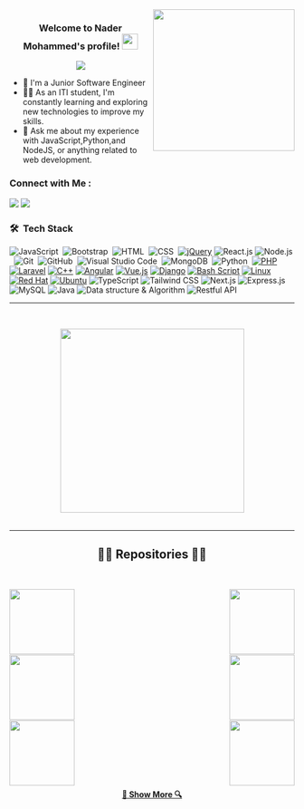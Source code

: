 
<img width="250" align="right" src="https://c.tenor.com/_DOBjnGspYAAAAAM/code-coding.gif">

<h3 align="center">
  Welcome to Nader Mohammed's profile!
  <img src="https://media.giphy.com/media/hvRJCLFzcasrR4ia7z/giphy.gif" width="28">
</h3>

<!-- Typing SVG by DenverCoder1 - https://github.com/DenverCoder1/readme-typing-svg -->
<p align="center">
  <a href="https://github.com/DenverCoder1/readme-typing-svg"><img src="https://readme-typing-svg.herokuapp.com/?lines=Back-End%20web%20developer;Always%20learning%20new%20things&font=Fira%20Code&center=true&width=440&height=45&color=f75c7e&vCenter=true&size=22"></a>
</p> 

- 🏢 I'm a Junior Software Engineer 
- 👨‍💻 As an ITI student, I'm constantly learning and exploring new technologies to improve my skills.
- 💬 Ask me about my experience with JavaScript,Python,and NodeJS, or anything related to web development.

### Connect with Me :

<a href="https://www.linkedin.com/in/nader96x" target="_blank"><img src="https://img.shields.io/badge/-Nader%20Mohammed-0077B5?style=for-the-badge&logo=Linkedin&logoColor=white"/></a>
<a href="https://t.me/Randomiizer" target="_blank"><img src="https://img.shields.io/badge/-Nader%20Mohammed-0077B5?style=for-the-badge&logo=Telegram&logoColor=white"/></a>
### 🛠 &nbsp;Tech Stack
![JavaScript](https://img.shields.io/badge/-JavaScript-05122A?style=flat&logo=javascript)&nbsp;
![Bootstrap](https://img.shields.io/badge/-Bootstrap-05122A?style=flat&logo=bootstrap&logoColor=563D7C)&nbsp;
![HTML](https://img.shields.io/badge/-HTML-05122A?style=flat&logo=HTML5)&nbsp;
![CSS](https://img.shields.io/badge/-CSS-05122A?style=flat&logo=CSS3&logoColor=1572B6)&nbsp;
[![jQuery](https://img.shields.io/badge/-jQuery%20-05122A?style=flat&logo=jquery)](https://jquery.com/)
![React.js](https://img.shields.io/badge/-React-05122A?style=flat&logo=react)
![Node.js](https://img.shields.io/badge/-Node.js-05122A?style=flat&logo=node.js&logoColor=339933)&nbsp;
![Git](https://img.shields.io/badge/-Git-05122A?style=flat&logo=git)&nbsp;
![GitHub](https://img.shields.io/badge/-GitHub-05122A?style=flat&logo=github)&nbsp;
![Visual Studio Code](https://img.shields.io/badge/-Visual%20Studio%20Code-05122A?style=flat&logo=visual-studio-code&logoColor=007ACC)&nbsp;
![MongoDB](https://img.shields.io/badge/-MongoDB-05122A?style=flat&logo=MongoDB)&nbsp;
![Python](https://img.shields.io/badge/-Python%20-05122A?style=flat&logo=python)&nbsp;
[![PHP](https://img.shields.io/badge/-PHP%20-05122A?style=flat&logo=php)](https://php.net)
[![Laravel](https://img.shields.io/badge/-Laravel%20-05122A?style=flat&logo=laravel)](https://laravel.com)
[![C++](https://img.shields.io/badge/-C%2B%2B%20-05122A?style=flat&logo=c%2B%2B)](https://en.cppreference.com/)
[![Angular](https://img.shields.io/badge/-Angular%20-05122A?style=flat&logo=angular)](https://angular.io/)
[![Vue.js](https://img.shields.io/badge/-Vue.js%20-05122A?style=flat&logo=vue.js)](https://vuejs.org/)
[![Django](https://img.shields.io/badge/-Django%20-05122A?style=flat&logo=django)](https://www.djangoproject.com/)
[![Bash Script](https://img.shields.io/badge/-Bash%20Script%20-05122A?style=flat&logo=gnu-bash)](https://www.gnu.org/software/bash/)
[![Linux](https://img.shields.io/badge/-Linux%20-05122A?style=flat&logo=linux)](https://www.linux.org/)
[![Red Hat](https://img.shields.io/badge/-Red%20Hat%20-05122A?style=flat&logo=red-hat)](https://www.redhat.com/)
[![Ubuntu](https://img.shields.io/badge/-Ubuntu%20-05122A?style=flat&logo=ubuntu)](https://ubuntu.com/)
![TypeScript](https://img.shields.io/badge/-TypeScript-05122A?style=flat&logo=typescript)
![Tailwind CSS](https://img.shields.io/badge/-Tailwind%20CSS-05122A?style=flat&logo=tailwind-css)
![Next.js](https://img.shields.io/badge/-Next.js-05122A?style=flat&logo=next.js)
![Express.js](https://img.shields.io/badge/-Express.js-05122A?style=flat&logo=express)
![MySQL](https://img.shields.io/badge/-MySQL-05122A?style=flat&logo=mysql)
![Java](https://img.shields.io/badge/-Java-05122A?style=flat&logo=java)
![Data structure & Algorithm](https://img.shields.io/badge/-Data%20structure%20%26%20Algorithm-05122A?style=flat)
![Restful API](https://img.shields.io/badge/-GraphQL%20%26%20Restful%20API-05122A?style=flat)





<hr>

<br>
<p align=center>
  <div align=center>
    <a href="https://github.com/Nader96x/">
      <img width=325 align="center" src="https://github-readme-stats.vercel.app/api/top-langs/?username=nader96x&title_color=61dafb&text_color=ffffff&icon_color=61dafb&bg_color=20232a&langs_count=8&layout=compact&border_color=61dafb&hide_border=true" />
    </a>
  </div>
  <br>
  
</p>

<hr>

<h2 align="center">👨‍💻 Repositories 👨‍💻</h2>
<br>
<!-- First Row -->
<div width="100%" align="center">
  <a align="left" href="https://github.com/Nader96x/e-commerce" title="E-commerce Website Backend Node.js"><img align="left" height="115" src="https://github-readme-stats.vercel.app/api/pin/?username=nader96x&repo=e-commerce&theme=react&border_color=61dafb&border_radius=10">
  
  </a><a align="right" href="https://github.com/Nader96x/E-commerce_Front-end" title="E-commerce Website Frondend React"><img align="right" height="115" src="https://github-readme-stats.vercel.app/api/pin/?username=Nader96x&repo=E-commerce_Front-end&theme=react&border_color=61dafb&border_radius=10"></a>
</div>
<br/><br/><br/><br/><br/><br/>
<!-- 2nd Row -->
<div width="100%" align="center">
  <a align="left" href="https://github.com/Nader96x/librarySystem" title="Library System Backend Node.js"><img align="left" height="115" src="https://github-readme-stats.vercel.app/api/pin/?username=nader96x&repo=librarySystem&theme=react&border_color=61dafb&border_radius=10">
  
  </a><a align="right" href="https://github.com/Nader96x/library-management-system-frontend" title="Library System Frondend Angular.js"><img align="right" height="115" src="https://github-readme-stats.vercel.app/api/pin/?username=Nader96x&repo=library-management-system-frontend&theme=react&border_color=61dafb&border_radius=10"></a>
</div>
<br/><br/><br/><br/><br/><br/>
<!-- Last Row -->
<div width="100%" align="center">
  <a align="left" href="https://github.com/Nader96x/Pharmacy-System" title="Pharmacy-System Laravel"><img align="left" height="115" src="https://github-readme-stats.vercel.app/api/pin/?username=nader96x&repo=Pharmacy-System&theme=react&border_color=61dafb&border_radius=10">
  
  </a><a align="right" href="https://github.com/Nader96x/Crowd-Funding-console-app" title="Crowd-Funding-console-app Python"><img align="right" height="115" src="https://github-readme-stats.vercel.app/api/pin/?username=Nader96x&repo=Crowd-Funding-console-app&theme=react&border_color=61dafb&border_radius=10"></a>
</div>
<br/><br/><br/><br/><br/><br/>

<h4 align="center">
  <a href="https://github.com/nader96x?tab=repositories" title="Show Repositories">🔎 Show More 🔍</a>
</h4>
